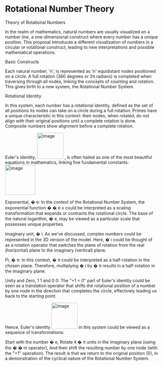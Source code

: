 # Rotational Number Theory
Theory of Rotational Numbers

In the realm of mathematics, natural numbers are usually visualized on a number line, a one-dimensional construct where every number has a unique position. This proposal introduces a different visualization of numbers in a circular or rotational construct, leading to new interpretations and possible mathematical operations.

Basic Constructs

Each natural number, 'n', is represented as 'n' equidistant nodes positioned on a circle. A full rotation (360 degrees or 2π radians) is completed when traversing through all nodes, linking the concepts of counting and rotation. This gives birth to a new system, the Rotational Number System.

Rotational Identity

In this system, each number has a rotational identity, defined as the set of all positions its nodes can take on a circle during a full rotation. Primes have a unique characteristic in this context: their nodes, when rotated, do not align with their original positions until a complete rotation is done. Composite numbers show alignment before a complete rotation.

Euler's identity, 
<img width="86" alt="image" src="https://github.com/jconorgrogan/Grogan-Rotational-Number-Theory/assets/130090573/b363a09e-bf9d-4105-be0f-85360899e3be">
, is often hailed as one of the most beautiful equations in mathematics, linking five fundamental constants: 
<img width="99" alt="image" src="https://github.com/jconorgrogan/Grogan-Rotational-Number-Theory/assets/130090573/94caceb3-71ef-40d6-8af6-bd0b51593b82">


Exponential, 
�
e: In the context of the Rotational Number System, the exponential function 
�
�
e 
x
  could be interpreted as a scaling transformation that expands or contracts the rotational circle. The base of the natural logarithm, 
�
e, may be viewed as a particular scale that possesses unique properties.

Imaginary unit, 
�
i: As we've discussed, complex numbers could be represented in the 3D version of the model. Here, 
�
i could be thought of as a rotation operator that switches the plane of rotation from the real (horizontal) plane to the imaginary (vertical) plane.

Pi, 
�
π: In this context, 
�
π could be interpreted as a half-rotation in the chosen plane. Therefore, multiplying 
�
i by 
�
π results in a half-rotation in the imaginary plane.

Unity and Zero, 
1
1 and 
0
0: The "+1 = 0" part of Euler's identity could be seen as a translation operator that shifts the rotational position of a number by one node in the direction that completes the circle, effectively leading us back to the starting point.

Hence, Euler's identity 
<img width="86" alt="image" src="https://github.com/jconorgrogan/Grogan-Rotational-Number-Theory/assets/130090573/c56145e7-1963-4773-a4fc-ee33f5a4a3ff">
 in this system could be viewed as a sequence of transformations:

Start with the number 
�
e,
Rotate it 
�
π units in the imaginary plane (using the 
�
�
iπ operator),
And then shift the resulting number by one node (with the "+1" operation).
The result is that we return to the original position (0), in a demonstration of the cyclical nature of the Rotational Number System.

